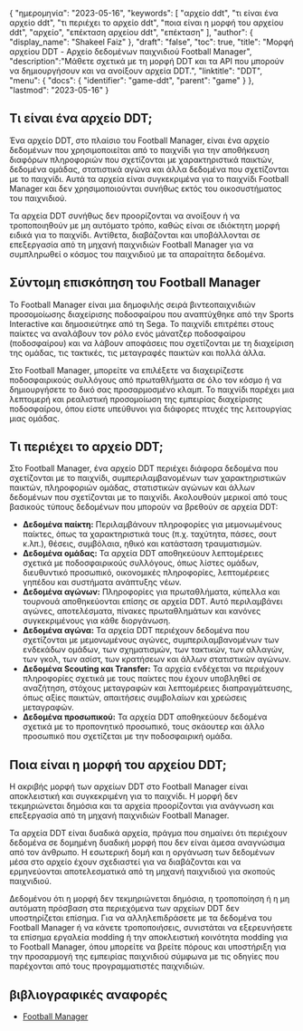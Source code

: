 {
"ημερομηνία": "2023-05-16",
  "keywords": [
"αρχείο ddt",
"τι είναι ένα αρχείο ddt",
"τι περιέχει το αρχείο ddt",
"ποια είναι η μορφή του αρχείου ddt",
"αρχείο",
"επέκταση αρχείου ddt",
"επέκταση"
],
  "author": {
"display_name": "Shakeel Faiz"
},
"draft": "false",
"toc": true,
"title": "Μορφή αρχείου DDT - Αρχείο δεδομένων παιχνιδιού Football Manager",
  "description":"Μάθετε σχετικά με τη μορφή DDT και τα API που μπορούν να δημιουργήσουν και να ανοίξουν αρχεία DDT.",
"linktitle": "DDT",
  "menu": {
    "docs": {
      "identifier": "game-ddt",
      "parent": "game"
}
},
"lastmod": "2023-05-16"
}

## Τι είναι ένα αρχείο DDT;

Ένα αρχείο DDT, στο πλαίσιο του Football Manager, είναι ένα αρχείο δεδομένων που χρησιμοποιείται από το παιχνίδι για την αποθήκευση διαφόρων πληροφοριών που σχετίζονται με χαρακτηριστικά παικτών, δεδομένα ομάδας, στατιστικά αγώνα και άλλα δεδομένα που σχετίζονται με το παιχνίδι. Αυτά τα αρχεία είναι συγκεκριμένα για το παιχνίδι Football Manager και δεν χρησιμοποιούνται συνήθως εκτός του οικοσυστήματος του παιχνιδιού.

Τα αρχεία DDT συνήθως δεν προορίζονται να ανοίξουν ή να τροποποιηθούν με μη αυτόματο τρόπο, καθώς είναι σε ιδιόκτητη μορφή ειδικά για το παιχνίδι. Αντίθετα, διαβάζονται και υποβάλλονται σε επεξεργασία από τη μηχανή παιχνιδιών Football Manager για να συμπληρωθεί ο κόσμος του παιχνιδιού με τα απαραίτητα δεδομένα.

## Σύντομη επισκόπηση του Football Manager

Το Football Manager είναι μια δημοφιλής σειρά βιντεοπαιχνιδιών προσομοίωσης διαχείρισης ποδοσφαίρου που αναπτύχθηκε από την Sports Interactive και δημοσιεύτηκε από τη Sega. Το παιχνίδι επιτρέπει στους παίκτες να αναλάβουν τον ρόλο ενός μάνατζερ ποδοσφαίρου (ποδοσφαίρου) και να λάβουν αποφάσεις που σχετίζονται με τη διαχείριση της ομάδας, τις τακτικές, τις μεταγραφές παικτών και πολλά άλλα.

Στο Football Manager, μπορείτε να επιλέξετε να διαχειρίζεστε ποδοσφαιρικούς συλλόγους από πρωταθλήματα σε όλο τον κόσμο ή να δημιουργήσετε το δικό σας προσαρμοσμένο κλαμπ. Το παιχνίδι παρέχει μια λεπτομερή και ρεαλιστική προσομοίωση της εμπειρίας διαχείρισης ποδοσφαίρου, όπου είστε υπεύθυνοι για διάφορες πτυχές της λειτουργίας μιας ομάδας.

## Τι περιέχει το αρχείο DDT;

Στο Football Manager, ένα αρχείο DDT περιέχει διάφορα δεδομένα που σχετίζονται με το παιχνίδι, συμπεριλαμβανομένων των χαρακτηριστικών παικτών, πληροφοριών ομάδας, στατιστικών αγώνων και άλλων δεδομένων που σχετίζονται με το παιχνίδι. Ακολουθούν μερικοί από τους βασικούς τύπους δεδομένων που μπορούν να βρεθούν σε αρχεία DDT:

- **Δεδομένα παίκτη:** Περιλαμβάνουν πληροφορίες για μεμονωμένους παίκτες, όπως τα χαρακτηριστικά τους (π.χ. ταχύτητα, πάσες, σουτ κ.λπ.), θέσεις, συμβόλαια, ηθικό και κατάσταση τραυματισμών.
- **Δεδομένα ομάδας:** Τα αρχεία DDT αποθηκεύουν λεπτομέρειες σχετικά με ποδοσφαιρικούς συλλόγους, όπως λίστες ομάδων, διευθυντικό προσωπικό, οικονομικές πληροφορίες, λεπτομέρειες γηπέδου και συστήματα ανάπτυξης νέων.
- **Δεδομένα αγώνων:** Πληροφορίες για πρωταθλήματα, κύπελλα και τουρνουά αποθηκεύονται επίσης σε αρχεία DDT. Αυτό περιλαμβάνει αγώνες, αποτελέσματα, πίνακες πρωταθλημάτων και κανόνες συγκεκριμένους για κάθε διοργάνωση.
- **Δεδομένα αγώνα:** Τα αρχεία DDT περιέχουν δεδομένα που σχετίζονται με μεμονωμένους αγώνες, συμπεριλαμβανομένων των ενδεκάδων ομάδων, των σχηματισμών, των τακτικών, των αλλαγών, των γκολ, των ασίστ, των κρατήσεων και άλλων στατιστικών αγώνων.
- **Δεδομένα Scouting και Transfer:** Τα αρχεία ενδέχεται να περιέχουν πληροφορίες σχετικά με τους παίκτες που έχουν υποβληθεί σε αναζήτηση, στόχους μεταγραφών και λεπτομέρειες διαπραγμάτευσης, όπως αξίες παικτών, απαιτήσεις συμβολαίων και χρεώσεις μεταγραφών.
- **Δεδομένα προσωπικού:** Τα αρχεία DDT αποθηκεύουν δεδομένα σχετικά με το προπονητικό προσωπικό, τους σκάουτερ και άλλο προσωπικό που σχετίζεται με την ποδοσφαιρική ομάδα.

## Ποια είναι η μορφή του αρχείου DDT;

Η ακριβής μορφή των αρχείων DDT στο Football Manager είναι αποκλειστική και συγκεκριμένη για το παιχνίδι. Η μορφή δεν τεκμηριώνεται δημόσια και τα αρχεία προορίζονται για ανάγνωση και επεξεργασία από τη μηχανή παιχνιδιών Football Manager.

Τα αρχεία DDT είναι δυαδικά αρχεία, πράγμα που σημαίνει ότι περιέχουν δεδομένα σε δομημένη δυαδική μορφή που δεν είναι άμεσα αναγνώσιμα από τον άνθρωπο. Η εσωτερική δομή και η οργάνωση των δεδομένων μέσα στο αρχείο έχουν σχεδιαστεί για να διαβάζονται και να ερμηνεύονται αποτελεσματικά από τη μηχανή παιχνιδιού για σκοπούς παιχνιδιού.

Δεδομένου ότι η μορφή δεν τεκμηριώνεται δημόσια, η τροποποίηση ή η μη αυτόματη πρόσβαση στα περιεχόμενα των αρχείων DDT δεν υποστηρίζεται επίσημα. Για να αλληλεπιδράσετε με τα δεδομένα του Football Manager ή να κάνετε τροποποιήσεις, συνιστάται να εξερευνήσετε τα επίσημα εργαλεία modding ή την αποκλειστική κοινότητα modding για το Football Manager, όπου μπορείτε να βρείτε πόρους και υποστήριξη για την προσαρμογή της εμπειρίας παιχνιδιού σύμφωνα με τις οδηγίες που παρέχονται από τους προγραμματιστές παιχνιδιών.

## βιβλιογραφικές αναφορές
* [Football Manager](https://en.wikipedia.org/wiki/Football_Manager)

